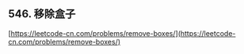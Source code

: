 **546. 移除盒子**  
---
[https://leetcode-cn.com/problems/remove-boxes/](https://leetcode-cn.com/problems/remove-boxes/)  
